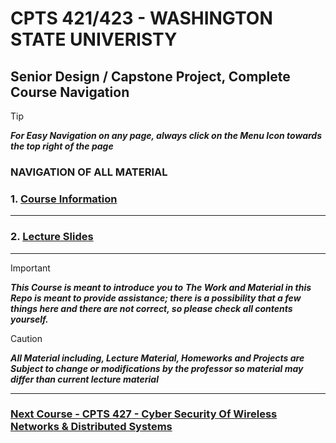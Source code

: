 # CPTS 421/423 - WASHINGTON STATE UNIVERISTY
## Senior Design / Capstone Project, Complete Course Navigation

> [!TIP]
> ***For Easy Navigation on any page, always click on the Menu Icon towards the top right of the page***

### NAVIGATION OF ALL MATERIAL 

### 1. [Course Information]()

---
### 2. [Lecture Slides](https://github.com/MarkShinozaki/CPTS421-423_SeniorCapstone/blob/Lectures-Slides/README.md)

---

> [!IMPORTANT]
> ***This Course is meant to introduce you to***
> ***The Work and Material in this Repo is meant to provide assistance; there is a possibility that a few things here and there are not correct, so please check all contents yourself.***


> [!CAUTION]
> ***All Material including, Lecture Material, Homeworks and Projects are Subject to change or modifications by the professor so material may differ than current lecture material***

---

### [Next Course - CPTS 427 - Cyber Security Of Wireless Networks & Distributed Systems ](https://github.com/MarkShinozaki/CPTS427-CyberSecurityOfWireless-DistributedSystems)
